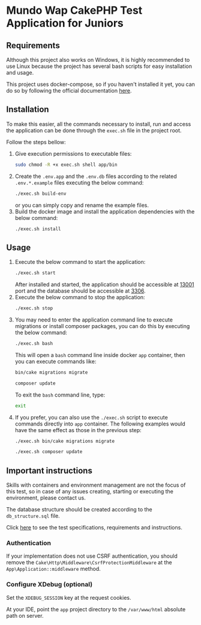 # Mundo Wap CakePHP Test Application for Juniors

## Requirements
Although this project also works on Windows, it is highly recommended to use Linux because the project has several bash scripts for easy installation and usage.

This project uses docker-compose, so if you haven't installed it yet, you can do so by following the official documentation [here](https://docs.docker.com/desktop/install/linux-install/).

## Installation
To make this easier, all the commands necessary to install, run and access the application can be done through the `exec.sh` file in the project root.

Follow the steps bellow:

1. Give execution permissions to executable files:
   ```bash
   sudo chmod -R +x exec.sh shell app/bin
   ```
2. Create the `.env.app` and the `.env.db` files according to the related `.env.*.example` files executing the below command:
   ```bash
   ./exec.sh build-env
   ```
   or you can simply copy and rename the example files.
3. Build the docker image and install the application dependencies with the below command:
   ```bash
   ./exec.sh install
   ```

## Usage
1. Execute the below command to start the application:
   ```bash
   ./exec.sh start
   ```
   After installed and started, the application should be accessible at [13001](http://localhost:13001) port and the database should be accessible at [3306](http://localhost:3306).
2. Execute the below command to stop the application:
   ```bash
   ./exec.sh stop
   ```
3. You may need to enter the application command line to execute migrations or install composer packages, you can do this by executing the below command:
   ```bash
   ./exec.sh bash
   ```
   This will open a `bash` command line inside docker `app` container, then you can execute commands like:
   ```bash
   bin/cake migrations migrate
   ```
   ```bash
   composer update
   ```
   To exit the `bash` command line, type:
   ```bash
   exit
   ```
4. If you prefer, you can also use the `./exec.sh` script to execute commands directly into `app` container. The following examples would have the same effect as those in the previous step:
   ```bash
   ./exec.sh bin/cake migrations migrate
   ```
   ```bash
   ./exec.sh composer update
   ```

## Important instructions
Skills with containers and environment management are not the focus of this test, so in case of any issues creating, starting or executing the environment, please contact us.

The database structure should be created according to the `db_structure.sql` file.

Click [here](https://bit.ly/MWDevTestPHP) to see the test specifications, requirements and instructions.

### Authentication
If your implementation does not use CSRF authentication, you should remove the `Cake\Http\Middleware\CsrfProtectionMiddleware` at the `App\Application::middleware` method.

### Configure XDebug (optional)
Set the `XDEBUG_SESSION` key at the request cookies.

At your IDE, point the `app` project directory to the `/var/www/html` absolute path on server.
